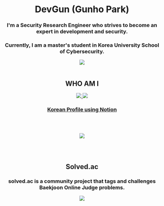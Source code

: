 <h1 align="center">DevGun (Gunho Park)</h1>

<h3 align="center">I'm a Security Research Engineer who strives to become an expert in development and security.
</h3>
<h3 align="center">
    Currently, I am a master's student in Korea University School of Cybersecurity.
</h3>


<div align="center"><img src="https://hits.seeyoufarm.com/api/count/incr/badge.svg?url=https%3A%2F%2Fgithub.com%2Fdevgunho&count_bg=%236BE3D4&title_bg=%23555555&icon=&icon_color=%23E7E7E7&title=hits&edge_flat=false"/></div>

<br/>

<h2 align="center">
    WHO AM I
</h2>
<p align="center">
    <a href="https://www.linkedin.com/in/gunho-park-%EB%B0%95%EA%B1%B4%ED%98%B8-319a6b18b/">
    <img src="https://img.shields.io/badge/-LinkedIn-blue?style=flat-square&logo=Linkedin&logoColor=white&link=https://www.linkedin.com/in/gunho-park-%EB%B0%95%EA%B1%B4%ED%98%B8-319a6b18b/"/>
        </a>
    <a href="https://facebook.com/devgunho">
<img src="https://img.shields.io/badge/facebook-1877f2?style=flat-square&logo=facebook&logoColor=white&link=https://www.facebook.com/profile.php?id=100034064333066"/>
        </a>
</p>
<h3 align="center">
        <a href="https://devgunho.github.io">
        Korean Profile using Notion
            </a>
    </h3>            

<br/>

<br/>

<p align="center"><img src="https://github-readme-stats.vercel.app/api/top-langs/?username=devgunho&layout=compact&langs_count=8"/></p>

<br/>

<br/>

<h2 align="center">
    Solved.ac
</h2>
<h3 align="center">
    solved.ac is a community project that tags and challenges Baekjoon Online Judge problems.</h3>

<p align="center"><img src="http://mazassumnida.wtf/api/v2/generate_badge?boj=pghufs2015"/></p>

